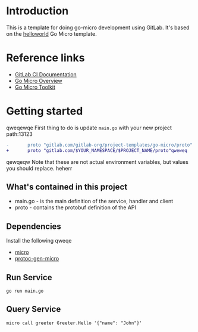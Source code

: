 # Introduction

This is a template for doing go-micro development using GitLab. It's based on the
[helloworld](https://github.com/micro/examples/tree/master/helloworld) Go Micro
template.

# Reference links

- [GitLab CI Documentation](https://docs.gitlab.com/ee/ci/)
- [Go Micro Overview](https://micro.mu/docs/go-micro.html)
- [Go Micro Toolkit](https://micro.mu/docs/go-micro.html)

# Getting started
qweqewqe
First thing to do is update `main.go` with your new project path:13123
```diff
-       proto "gitlab.com/gitlab-org/project-templates/go-micro/proto"
+       proto "gitlab.com/$YOUR_NAMESPACE/$PROJECT_NAME/proto"qweweq
```
qewqeqw
Note that these are not actual environment variables, but values you should
replace.
heherr
## What's contained in this project

- main.go - is the main definition of the service, handler and client
- proto - contains the protobuf definition of the API

## Dependencies

Install the following 
qweqe
- [micro](https://github.com/micro/micro)
- [protoc-gen-micro](https://github.com/micro/protoc-gen-micro)

## Run Service

```shell
go run main.go
```

## Query Service

```
micro call greeter Greeter.Hello '{"name": "John"}'
```

